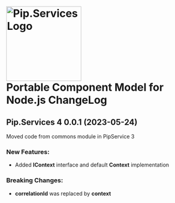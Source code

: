 # <img src="https://uploads-ssl.webflow.com/5ea5d3315186cf5ec60c3ee4/5edf1c94ce4c859f2b188094_logo.svg" alt="Pip.Services Logo" width="200"> <br/> Portable Component Model for Node.js ChangeLog

## <a name="0.0.1"></a>Pip.Services 4 0.0.1 (2023-05-24)
Moved code from commons module in PipService 3

### New Features:
* Added **IContext** interface and default **Context** implementation

### Breaking Changes:
* **correlationId** was replaced by **context**